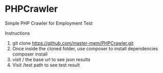 # PHPCrawler

Simple PHP Crawler for Employment Test

Instructions

1. git clone https://github.com/master-mem/PHPCrawler.git
2. Once inside the cloned folder, use composer to install dependencies
      composer install
3. visit / the base url to see json results
4. Visit /test path to see test result

